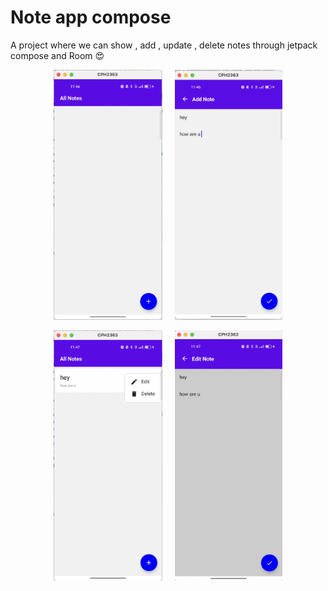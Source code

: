 # Note app compose

A project where we can show , add , update , delete notes through jetpack compose and Room 😍

<p align="center">
<img src="screenshot/one.png" height="400">
&nbsp;
&nbsp;
<img src="screenshot/two.png" height="400">
</p>

<p align="center">
<img src="screenshot/three.png" height="400">
&nbsp;
&nbsp;
<img src="screenshot/four.png" height="400">
</p>